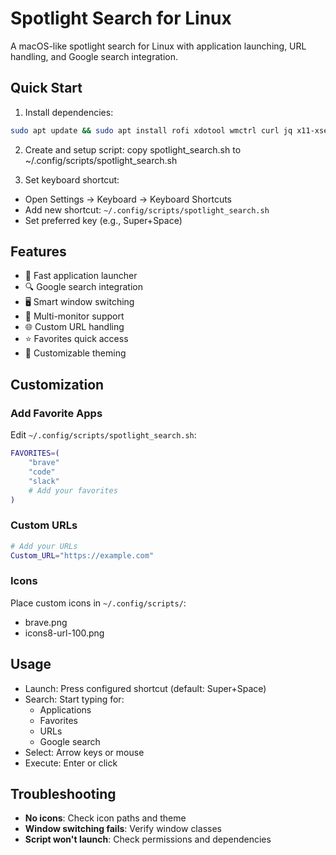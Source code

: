 # Spotlight Search for Linux

A macOS-like spotlight search for Linux with application launching, URL handling, and Google search integration.

## Quick Start

1. Install dependencies:
```bash
sudo apt update && sudo apt install rofi xdotool wmctrl curl jq x11-xserver-utils libnotify-bin
```

2. Create and setup script:
copy spotlight_search.sh to ~/.config/scripts/spotlight_search.sh

3. Set keyboard shortcut:
- Open Settings → Keyboard → Keyboard Shortcuts
- Add new shortcut: `~/.config/scripts/spotlight_search.sh`
- Set preferred key (e.g., Super+Space)

## Features

- 🚀 Fast application launcher
- 🔍 Google search integration
- 🖥️ Smart window switching
- 🎯 Multi-monitor support
- 🌐 Custom URL handling
- ⭐ Favorites quick access
- 🎨 Customizable theming

## Customization

### Add Favorite Apps
Edit `~/.config/scripts/spotlight_search.sh`:
```bash
FAVORITES=(
    "brave"
    "code"
    "slack"
    # Add your favorites
)
```

### Custom URLs
```bash
# Add your URLs
Custom_URL="https://example.com"
```

### Icons
Place custom icons in `~/.config/scripts/`:
- brave.png
- icons8-url-100.png

## Usage

- Launch: Press configured shortcut (default: Super+Space)
- Search: Start typing for:
  - Applications
  - Favorites
  - URLs
  - Google search
- Select: Arrow keys or mouse
- Execute: Enter or click

## Troubleshooting

- **No icons**: Check icon paths and theme
- **Window switching fails**: Verify window classes
- **Script won't launch**: Check permissions and dependencies
